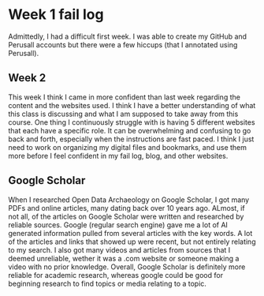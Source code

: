 # Week 1 fail log
Admittedly, I had a difficult first week. I was able to create my GitHub and Perusall accounts but there were a few hiccups (that I annotated using Perusall).   

## Week 2 
This week I think I came in more confident than last week regarding the content and the websites used. I think I have a better understanding of what this class is discussing and what I am supposed to take away from this course. One thing I continuously struggle with is having 5 different websites that each have a specific role. It can be overwhelming and confusing to go back and forth, especially when the instructions are fast paced. I think I just need to work on organizing my digital files and bookmarks, and use them more before I feel confident in my fail log, blog, and other websites. 

## Google Scholar 
When I researched Open Data Archaeology on Google Scholar, I got many PDFs and online articles, many dating back over 10 years ago. ALmost, if not all, of the articles on Google Scholar were written and researched by reliable sources. Google (regular search engine) gave me a lot of AI generated information pulled from several articles with the key words. A lot of the articles and links that showed up were recent, but not entirely relating to my search. I also got many videos and articles from sources that I deemed unreliable, wether it was a .com website or someone making a video with no prior knowledge. Overall, Google Scholar is definitely more reliable for academic research, whereas google could be good for beginning research to find topics or media relating to a topic. 
